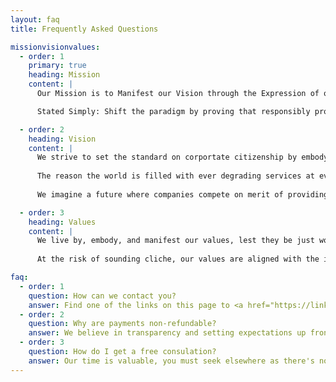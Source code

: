 ```yaml
---
layout: faq
title: Frequently Asked Questions

missionvisionvalues:
  - order: 1
    primary: true
    heading: Mission
    content: |
      Our Mission is to Manifest our Vision through the Expression of our Core Values.

      Stated Simply: Shift the paradigm by proving that responsibly provisioning people with affordable technical solutions is not only possible, but profitable.

  - order: 2
    heading: Vision
    content: |
      We strive to set the standard on corportate citizenship by embodying our values globally, not just for our investors, members, C-Levels, or employees, but even our competitors and those who do not directly use our services.
      
      The reason the world is filled with ever degrading services at ever increasing costs is that people often don't have access to or know about alternatives... we are the alternative and wish to inspire others by example.
      
      We imagine a future where companies compete on merit of providing the best value.

  - order: 3
    heading: Values
    content: |
      We live by, embody, and manifest our values, lest they be just words, words, words.
      
      At the risk of sounding cliche, our values are aligned with the inalienable Human Rights stated in the Declaration of Independence: Life, Liberty, and the Pursuit of Happiness. (Happiness in this case is defined as Wisdom, Truth or Knowledge).

faq:
  - order: 1
    question: How can we contact you?
    answer: Find one of the links on this page to <a href="https://link.waveapps.com/rn8j9w-jh4qyj">buy time</a>, click it, and submit a payment. Please make sure to leave accurate contact information when submitting payment, refunds will not be issued.
  - order: 2
    question: Why are payments non-refundable?
    answer: We believe in transparency and setting expectations up front. Accepting online payments legally and responsibly has an associated cost, and because we wish to provide the best value to our members we don't artificially inflate prices to cover the costs of dealing with the masses. Instead, to eliminate the cost of time spent catering to tourists who are unready or unwilling to join our community we simply filter out that population so we may focus our attention on catering to members who understand and respect the value of time.
  - order: 3
    question: How do I get a free consulation?
    answer: Our time is valuable, you must seek elsewhere as there's nothing here for you. The lips of wisdom are closed except to the ears of understanding.
---
```

